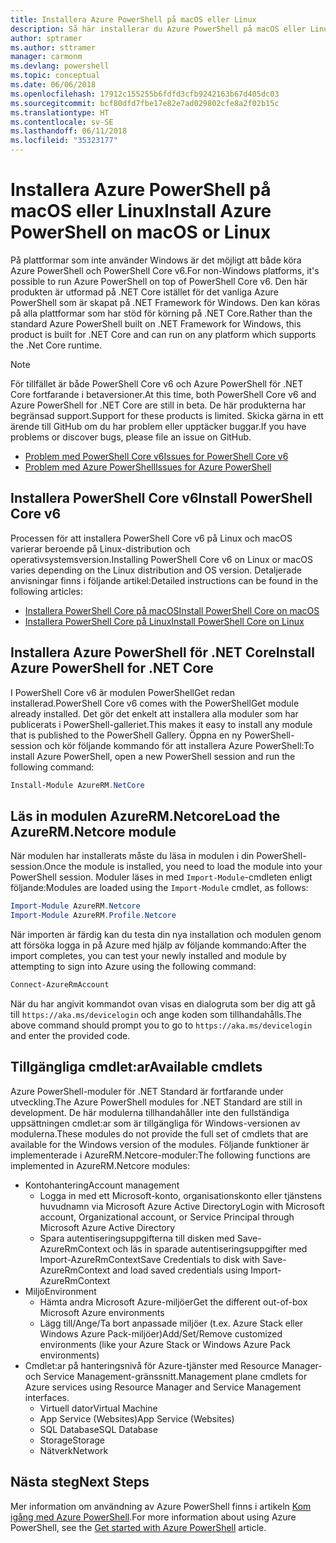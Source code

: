 ```yaml
---
title: Installera Azure PowerShell på macOS eller Linux
description: Så här installerar du Azure PowerShell på macOS eller Linux.
author: sptramer
ms.author: sttramer
manager: carmonm
ms.devlang: powershell
ms.topic: conceptual
ms.date: 06/06/2018
ms.openlocfilehash: 17912c155255b6fdfd3cfb9242163b67d405dc03
ms.sourcegitcommit: bcf80dfd7fbe17e82e7ad029802cfe8a2f02b15c
ms.translationtype: HT
ms.contentlocale: sv-SE
ms.lasthandoff: 06/11/2018
ms.locfileid: "35323177"
---
```

# <a name="install-azure-powershell-on-macos-or-linux"></a><span data-ttu-id="f6738-103">Installera Azure PowerShell på macOS eller Linux</span><span class="sxs-lookup"><span data-stu-id="f6738-103">Install Azure PowerShell on macOS or Linux</span></span>

<span data-ttu-id="f6738-104">På plattformar som inte använder Windows är det möjligt att både köra Azure PowerShell och PowerShell Core v6.</span><span class="sxs-lookup"><span data-stu-id="f6738-104">For non-Windows platforms, it's possible to run Azure PowerShell on top of PowerShell Core v6.</span></span> <span data-ttu-id="f6738-105">Den här produkten är utformad på .NET Core istället för det vanliga Azure PowerShell som är skapat på .NET Framework för Windows. Den kan köras på alla plattformar som har stöd för körning på .NET Core.</span><span class="sxs-lookup"><span data-stu-id="f6738-105">Rather than the standard Azure PowerShell built on .NET Framework for Windows, this product is built for .NET Core and can run on any platform which supports the .Net Core runtime.</span></span>

> [!NOTE]
> <span data-ttu-id="f6738-106">För tillfället är både PowerShell Core v6 och Azure PowerShell för .NET Core fortfarande i betaversioner.</span><span class="sxs-lookup"><span data-stu-id="f6738-106">At this time, both PowerShell Core v6 and Azure PowerShell for .NET Core are still in beta.</span></span>
> <span data-ttu-id="f6738-107">De här produkterna har begränsad support.</span><span class="sxs-lookup"><span data-stu-id="f6738-107">Support for these products is limited.</span></span> <span data-ttu-id="f6738-108">Skicka gärna in ett ärende till GitHub om du har problem eller upptäcker buggar.</span><span class="sxs-lookup"><span data-stu-id="f6738-108">If you have problems or discover bugs, please file an issue on GitHub.</span></span>
>
> * [<span data-ttu-id="f6738-109">Problem med PowerShell Core v6</span><span class="sxs-lookup"><span data-stu-id="f6738-109">Issues for PowerShell Core v6</span></span>](https://github.com/PowerShell/PowerShell/issues)
> * [<span data-ttu-id="f6738-110">Problem med Azure PowerShell</span><span class="sxs-lookup"><span data-stu-id="f6738-110">Issues for Azure PowerShell</span></span>](https://github.com/azure/azure-docs-powershell/issues)

## <a name="install-powershell-core-v6"></a><span data-ttu-id="f6738-111">Installera PowerShell Core v6</span><span class="sxs-lookup"><span data-stu-id="f6738-111">Install PowerShell Core v6</span></span>

<span data-ttu-id="f6738-112">Processen för att installera PowerShell Core v6 på Linux och macOS varierar beroende på Linux-distribution och operativsystemsversion.</span><span class="sxs-lookup"><span data-stu-id="f6738-112">Installing PowerShell Core v6 on Linux or macOS varies depending on the Linux distribution and OS version.</span></span>
<span data-ttu-id="f6738-113">Detaljerade anvisningar finns i följande artikel:</span><span class="sxs-lookup"><span data-stu-id="f6738-113">Detailed instructions can be found in the following articles:</span></span>

- [<span data-ttu-id="f6738-114">Installera PowerShell Core på macOS</span><span class="sxs-lookup"><span data-stu-id="f6738-114">Install PowerShell Core on macOS</span></span>](/powershell/scripting/setup/installing-powershell-core-on-macos)
- [<span data-ttu-id="f6738-115">Installera PowerShell Core på Linux</span><span class="sxs-lookup"><span data-stu-id="f6738-115">Install PowerShell Core on Linux</span></span>](/powershell/scripting/setup/installing-powershell-core-on-linux)

## <a name="install-azure-powershell-for-net-core"></a><span data-ttu-id="f6738-116">Installera Azure PowerShell för .NET Core</span><span class="sxs-lookup"><span data-stu-id="f6738-116">Install Azure PowerShell for .NET Core</span></span>

<span data-ttu-id="f6738-117">I PowerShell Core v6 är modulen PowerShellGet redan installerad.</span><span class="sxs-lookup"><span data-stu-id="f6738-117">PowerShell Core v6 comes with the PowerShellGet module already installed.</span></span> <span data-ttu-id="f6738-118">Det gör det enkelt att installera alla moduler som har publicerats i PowerShell-galleriet.</span><span class="sxs-lookup"><span data-stu-id="f6738-118">This makes it easy to install any module that is published to the PowerShell Gallery.</span></span> <span data-ttu-id="f6738-119">Öppna en ny PowerShell-session och kör följande kommando för att installera Azure PowerShell:</span><span class="sxs-lookup"><span data-stu-id="f6738-119">To install Azure PowerShell, open a new PowerShell session and run the following command:</span></span>

```powershell
Install-Module AzureRM.NetCore
```

## <a name="load-the-azurermnetcore-module"></a><span data-ttu-id="f6738-120">Läs in modulen AzureRM.Netcore</span><span class="sxs-lookup"><span data-stu-id="f6738-120">Load the AzureRM.Netcore module</span></span>

<span data-ttu-id="f6738-121">När modulen har installerats måste du läsa in modulen i din PowerShell-session.</span><span class="sxs-lookup"><span data-stu-id="f6738-121">Once the module is installed, you need to load the module into your PowerShell session.</span></span> <span data-ttu-id="f6738-122">Moduler läses in med `Import-Module`-cmdleten enligt följande:</span><span class="sxs-lookup"><span data-stu-id="f6738-122">Modules are loaded using the `Import-Module` cmdlet, as follows:</span></span>

```powershell
Import-Module AzureRM.Netcore
Import-Module AzureRM.Profile.Netcore
```

<span data-ttu-id="f6738-123">När importen är färdig kan du testa din nya installation och modulen genom att försöka logga in på Azure med hjälp av följande kommando:</span><span class="sxs-lookup"><span data-stu-id="f6738-123">After the import completes, you can test your newly installed and module by attempting to sign into Azure using the following command:</span></span>

```powershell
Connect-AzureRmAccount
```

<span data-ttu-id="f6738-124">När du har angivit kommandot ovan visas en dialogruta som ber dig att gå till `https://aka.ms/devicelogin` och ange koden som tillhandahålls.</span><span class="sxs-lookup"><span data-stu-id="f6738-124">The above command should prompt you to go to `https://aka.ms/devicelogin` and enter the provided code.</span></span>

## <a name="available-cmdlets"></a><span data-ttu-id="f6738-125">Tillgängliga cmdlet:ar</span><span class="sxs-lookup"><span data-stu-id="f6738-125">Available cmdlets</span></span>

<span data-ttu-id="f6738-126">Azure PowerShell-moduler för .NET Standard är fortfarande under utveckling.</span><span class="sxs-lookup"><span data-stu-id="f6738-126">The Azure PowerShell modules for .NET Standard are still in development.</span></span> <span data-ttu-id="f6738-127">De här modulerna tillhandahåller inte den fullständiga uppsättningen cmdlet:ar som är tillgängliga för Windows-versionen av modulerna.</span><span class="sxs-lookup"><span data-stu-id="f6738-127">These modules do not provide the full set of cmdlets that are available for the Windows version of the modules.</span></span> <span data-ttu-id="f6738-128">Följande funktioner är implementerade i AzureRM.Netcore-moduler:</span><span class="sxs-lookup"><span data-stu-id="f6738-128">The following functions are implemented in AzureRM.Netcore modules:</span></span>

* <span data-ttu-id="f6738-129">Kontohantering</span><span class="sxs-lookup"><span data-stu-id="f6738-129">Account management</span></span>
  - <span data-ttu-id="f6738-130">Logga in med ett Microsoft-konto, organisationskonto eller tjänstens huvudnamn via Microsoft Azure Active Directory</span><span class="sxs-lookup"><span data-stu-id="f6738-130">Login with Microsoft account, Organizational account, or Service Principal through Microsoft Azure Active Directory</span></span>
  - <span data-ttu-id="f6738-131">Spara autentiseringsuppgifterna till disken med Save-AzureRmContext och läs in sparade autentiseringsuppgifter med Import-AzureRmContext</span><span class="sxs-lookup"><span data-stu-id="f6738-131">Save Credentials to disk with Save-AzureRmContext and load saved credentials using Import-AzureRmContext</span></span>
* <span data-ttu-id="f6738-132">Miljö</span><span class="sxs-lookup"><span data-stu-id="f6738-132">Environment</span></span>
  - <span data-ttu-id="f6738-133">Hämta andra Microsoft Azure-miljöer</span><span class="sxs-lookup"><span data-stu-id="f6738-133">Get the different out-of-box Microsoft Azure environments</span></span>
  - <span data-ttu-id="f6738-134">Lägg till/Ange/Ta bort anpassade miljöer (t.ex. Azure Stack eller Windows Azure Pack-miljöer)</span><span class="sxs-lookup"><span data-stu-id="f6738-134">Add/Set/Remove customized environments (like your Azure Stack or Windows Azure Pack environments)</span></span>
* <span data-ttu-id="f6738-135">Cmdlet:ar på hanteringsnivå för Azure-tjänster med Resource Manager- och Service Management-gränssnitt.</span><span class="sxs-lookup"><span data-stu-id="f6738-135">Management plane cmdlets for Azure services using Resource Manager and Service Management interfaces.</span></span>
  - <span data-ttu-id="f6738-136">Virtuell dator</span><span class="sxs-lookup"><span data-stu-id="f6738-136">Virtual Machine</span></span>
  - <span data-ttu-id="f6738-137">App Service (Websites)</span><span class="sxs-lookup"><span data-stu-id="f6738-137">App Service (Websites)</span></span>
  - <span data-ttu-id="f6738-138">SQL Database</span><span class="sxs-lookup"><span data-stu-id="f6738-138">SQL Database</span></span>
  - <span data-ttu-id="f6738-139">Storage</span><span class="sxs-lookup"><span data-stu-id="f6738-139">Storage</span></span>
  - <span data-ttu-id="f6738-140">Nätverk</span><span class="sxs-lookup"><span data-stu-id="f6738-140">Network</span></span>

## <a name="next-steps"></a><span data-ttu-id="f6738-141">Nästa steg</span><span class="sxs-lookup"><span data-stu-id="f6738-141">Next Steps</span></span>

<span data-ttu-id="f6738-142">Mer information om användning av Azure PowerShell finns i artikeln [Kom igång med Azure PowerShell](get-started-azureps.md).</span><span class="sxs-lookup"><span data-stu-id="f6738-142">For more information about using Azure PowerShell, see the [Get started with Azure PowerShell](get-started-azureps.md) article.</span></span>
